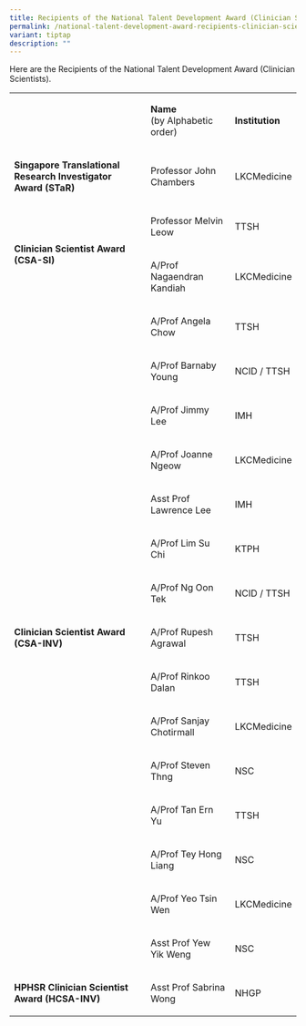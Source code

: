 ```yaml
---
title: Recipients of the National Talent Development Award (Clinician Scientists)
permalink: /national-talent-development-award-recipients-clinician-scientists/
variant: tiptap
description: ""
---
```

<p>Here are the Recipients of the National Talent Development Award (Clinician
Scientists).</p>
<p></p>
<table style="minWidth: 75px">
<colgroup>
<col>
<col>
<col>
</colgroup>
<tbody>
<tr>
<td rowspan="1" colspan="1">
<p>&nbsp;</p>
</td>
<td rowspan="1" colspan="1">
<p><strong>Name </strong>
<br>(by Alphabetic order)</p>
</td>
<td rowspan="1" colspan="1">
<p><strong>Institution</strong>
</p>
</td>
</tr>
<tr>
<td rowspan="1" colspan="1">
<p><strong>Singapore Translational Research Investigator Award (STaR)</strong>
</p>
</td>
<td rowspan="1" colspan="1">
<p>Professor John Chambers</p>
</td>
<td rowspan="1" colspan="1">
<p>LKCMedicine</p>
</td>
</tr>
<tr>
<td rowspan="2" colspan="1">
<p><strong>Clinician Scientist Award (CSA-SI)</strong>
</p>
</td>
<td rowspan="1" colspan="1">
<p>Professor Melvin Leow</p>
</td>
<td rowspan="1" colspan="1">
<p>TTSH</p>
</td>
</tr>
<tr>
<td rowspan="1" colspan="1">
<p>A/Prof Nagaendran Kandiah</p>
</td>
<td rowspan="1" colspan="1">
<p>LKCMedicine</p>
</td>
</tr>
<tr>
<td rowspan="15" colspan="1">
<p><strong>Clinician Scientist Award (CSA-INV)</strong>
</p>
</td>
<td rowspan="1" colspan="1">
<p>A/Prof Angela Chow&nbsp;</p>
</td>
<td rowspan="1" colspan="1">
<p>TTSH</p>
</td>
</tr>
<tr>
<td rowspan="1" colspan="1">
<p>A/Prof Barnaby Young</p>
</td>
<td rowspan="1" colspan="1">
<p>NCID / TTSH</p>
</td>
</tr>
<tr>
<td rowspan="1" colspan="1">
<p>A/Prof Jimmy Lee</p>
</td>
<td rowspan="1" colspan="1">
<p>IMH</p>
</td>
</tr>
<tr>
<td rowspan="1" colspan="1">
<p>A/Prof Joanne Ngeow</p>
</td>
<td rowspan="1" colspan="1">
<p>LKCMedicine</p>
</td>
</tr>
<tr>
<td rowspan="1" colspan="1">
<p>Asst Prof Lawrence Lee</p>
</td>
<td rowspan="1" colspan="1">
<p>IMH</p>
</td>
</tr>
<tr>
<td rowspan="1" colspan="1">
<p>A/Prof Lim Su Chi</p>
</td>
<td rowspan="1" colspan="1">
<p>KTPH</p>
</td>
</tr>
<tr>
<td rowspan="1" colspan="1">
<p>A/Prof Ng Oon Tek</p>
</td>
<td rowspan="1" colspan="1">
<p>NCID / TTSH</p>
</td>
</tr>
<tr>
<td rowspan="1" colspan="1">
<p>A/Prof Rupesh Agrawal</p>
</td>
<td rowspan="1" colspan="1">
<p>TTSH</p>
</td>
</tr>
<tr>
<td rowspan="1" colspan="1">
<p>A/Prof Rinkoo Dalan</p>
</td>
<td rowspan="1" colspan="1">
<p>TTSH</p>
</td>
</tr>
<tr>
<td rowspan="1" colspan="1">
<p>A/Prof Sanjay Chotirmall</p>
</td>
<td rowspan="1" colspan="1">
<p>LKCMedicine</p>
</td>
</tr>
<tr>
<td rowspan="1" colspan="1">
<p>A/Prof Steven Thng</p>
</td>
<td rowspan="1" colspan="1">
<p>NSC</p>
</td>
</tr>
<tr>
<td rowspan="1" colspan="1">
<p>A/Prof Tan Ern Yu</p>
</td>
<td rowspan="1" colspan="1">
<p>TTSH</p>
</td>
</tr>
<tr>
<td rowspan="1" colspan="1">
<p>A/Prof Tey Hong Liang</p>
</td>
<td rowspan="1" colspan="1">
<p>NSC</p>
</td>
</tr>
<tr>
<td rowspan="1" colspan="1">
<p>A/Prof Yeo Tsin Wen</p>
</td>
<td rowspan="1" colspan="1">
<p>LKCMedicine</p>
</td>
</tr>
<tr>
<td rowspan="1" colspan="1">
<p>Asst Prof Yew Yik Weng</p>
</td>
<td rowspan="1" colspan="1">
<p>NSC</p>
</td>
</tr>
<tr>
<td rowspan="1" colspan="1">
<p><strong>HPHSR Clinician Scientist Award (HCSA-INV)</strong>
</p>
</td>
<td rowspan="1" colspan="1">
<p>Asst Prof Sabrina Wong</p>
</td>
<td rowspan="1" colspan="1">
<p>NHGP</p>
</td>
</tr>
</tbody>
</table>
<p></p>
